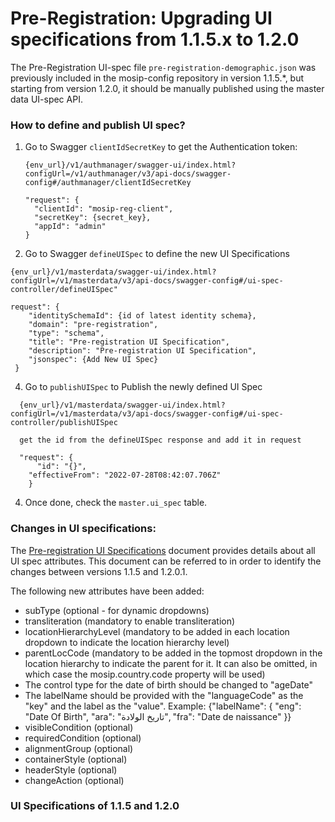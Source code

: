 # Pre-Registration: Upgrading UI specifications from 1.1.5.x to 1.2.0

The Pre-Registration UI-spec file `pre-registration-demographic.json` was previously included in the mosip-config repository in version 1.1.5.*, but starting from version 1.2.0, it should be manually published using the master data UI-spec API.

### How to define and publish UI spec?

1. Go to Swagger `clientIdSecretKey` to get the Authentication token:
   
    ```
   {env_url}/v1/authmanager/swagger-ui/index.html?configUrl=/v1/authmanager/v3/api-docs/swagger-config#/authmanager/clientIdSecretKey

   "request": {
      "clientId": "mosip-reg-client",
      "secretKey": {secret_key},
      "appId": "admin"
    } 
   ```
    
3. Go to Swagger `defineUISpec` to define the new UI Specifications

  ```
  {env_url}/v1/masterdata/swagger-ui/index.html?configUrl=/v1/masterdata/v3/api-docs/swagger-config#/ui-spec-controller/defineUISpec"

  request": {
      "identitySchemaId": {id of latest identity schema},
      "domain": "pre-registration",
      "type": "schema",
      "title": "Pre-registration UI Specification",
      "description": "Pre-registration UI Specification",
      "jsonspec": {Add New UI Spec}
   }
```

4. Go to `publishUISpec` to Publish the newly defined UI Spec

```
  {env_url}/v1/masterdata/swagger-ui/index.html?configUrl=/v1/masterdata/v3/api-docs/swagger-config#/ui-spec-controller/publishUISpec

  get the id from the defineUISpec response and add it in request

  "request": {
      "id": "{}",
    "effectiveFrom": "2022-07-28T08:42:07.706Z"
    }  
  ```

4. Once done, check the `master.ui_spec` table.

### Changes in UI specifications:

The [Pre-registration UI Specifications](https://docs.mosip.io/1.2.0/modules/pre-registration/pre-registration-ui-specifications) document provides details about all UI spec attributes. This document can be referred to in order to identify the changes between versions 1.1.5 and 1.2.0.1.

The following new attributes have been added:

- subType (optional - for dynamic dropdowns)
- transliteration (mandatory to enable transliteration)
- locationHierarchyLevel (mandatory to be added in each location dropdown to indicate the location hierarchy level)
- parentLocCode (mandatory to be added in the topmost dropdown in the location hierarchy to indicate the parent for it. It can also be omitted, in which case the mosip.country.code property will be used)
- The control type for the date of birth should be changed to "ageDate"
- The labelName should be provided with the "languageCode" as the "key" and the label as the "value". Example: {"labelName": {
  "eng": "Date Of Birth",
  "ara": "تاريخ الولادة",
  "fra": "Date de naissance"
}}
- visibleCondition (optional)
- requiredCondition (optional)
- alignmentGroup (optional)
- containerStyle (optional)
- headerStyle (optional)
- changeAction (optional)

### UI Specifications of 1.1.5 and 1.2.0 






